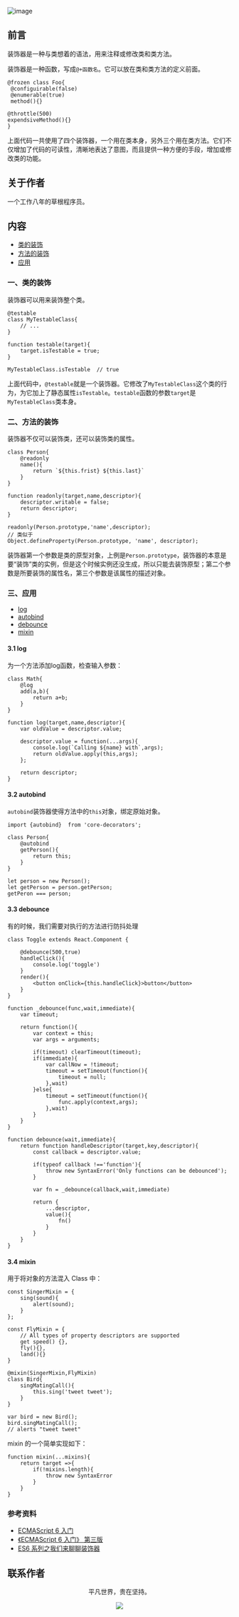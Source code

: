 ![image](../img/timg.jpg)
<br>

## 前言

装饰器是一种与类想着的语法，用来注释或修改类和类方法。

装饰器是一种函数，写成`@+函数名`。它可以放在类和类方法的定义前面。

```
@frozen class Foo{
 @configuirable(false)
 @enumerable(true)
 method(){}

@throttle(500)
expendsiveMethod(){}
}
```

上面代码一共使用了四个装饰器，一个用在类本身，另外三个用在类方法。它们不仅增加了代码的可读性，清晰地表达了意图，而且提供一种方便的手段，增加或修改类的功能。

## 关于作者

一个工作八年的草根程序员。

## 内容

- [类的装饰](#一类的装饰)
- [方法的装饰](#二方法的装饰)
- [应用](#三应用)

### 一、类的装饰

装饰器可以用来装饰整个类。

```
@testable
class MyTestableClass{
    // ...
}

function testable(target){
    target.isTestable = true;
}

MyTestableClass.isTestable  // true
```

上面代码中，`@testable`就是一个装饰器。它修改了`MyTestableClass`这个类的行为，为它加上了静态属性`isTestable`。`testable`函数的参数`target`是`MyTestableClass`类本身。

### 二、方法的装饰

装饰器不仅可以装饰类，还可以装饰类的属性。

```
class Person{
    @readonly
    name(){
        return `${this.frist} ${this.last}`
    }
}

function readonly(target,name,descriptor){
    descriptor.writable = false;
    return descriptor;
}

readonly(Person.prototype,'name',descriptor);
// 类似于
Object.defineProperty(Person.prototype, 'name', descriptor);
```

装饰器第一个参数是类的原型对象，上例是`Person.prototype`，装饰器的本意是要“装饰”类的实例，但是这个时候实例还没生成，所以只能去装饰原型；第二个参数是所要装饰的属性名，第三个参数是该属性的描述对象。

### 三、应用

- [log](#31-log)
- [autobind](#32-autobind)
- [debounce](#33-debounce)
- [mixin](#34-mixin)

#### 3.1 log

为一个方法添加log函数，检查输入参数：

```
class Math{
    @log
    add(a,b){
        return a+b;
    }
}

function log(target,name,descriptor){
    var oldValue = descriptor.value;

    descriptor.value = function(...args){
        console.log(`Calling ${name} with`,args);
        return oldValue.apply(this,args);
    };

    return descriptor;
}

```

#### 3.2 autobind

`autobind`装饰器使得方法中的`this`对象，绑定原始对象。

```
import {autobind}  from 'core-decorators';

class Person{
    @autobind
    getPerson(){
        return this;
    }
}

let person = new Person();
let getPerson = person.getPerson;
getPeron === person;

```

#### 3.3 debounce

有的时候，我们需要对执行的方法进行防抖处理

```
class Toggle extends React.Component {

    @debounce(500,true)
    handleClick(){
        console.log('toggle')
    }
    render(){
        <button onClick={this.handleClick}>button</button>
    }
}

function _debounce(func,wait,immediate){
    var timeout;

    return function(){
        var context = this;
        var args = arguments;

        if(timeout) clearTimeout(timeout);
        if(immediate){
            var callNow = !timeout;
            timeout = setTimeout(function(){
                timeout = null;
            },wait)
        }else{
            timeout = setTimeout(function(){
                func.apply(context,args);
            },wait)
        }
    }
}

function debounce(wait,immediate){
    return function handleDescriptor(target,key,descriptor){
        const callback = descriptor.value;

        if(typeof callback !=='function'){
            throw new SyntaxError('Only functions can be debounced');
        }

        var fn = _debounce(callback,wait,immediate)

        return {
            ...descriptor,
            value(){
                fn()
            }
        }
    }
}
```

#### 3.4 mixin

用于将对象的方法混入 Class 中：

```
const SingerMixin = {
    sing(sound){
        alert(sound);
    }
};

const FlyMixin = {
    // All types of property descriptors are supported
    get speed() {},
    fly(){},
    land(){}
}

@mixin(SingerMixin,FlyMixin)
class Bird{
    singMatingCall(){
        this.sing('tweet tweet');
    }
}

var bird = new Bird();
bird.singMatingCall();
// alerts "tweet tweet"
```

mixin 的一个简单实现如下：

```
function mixin(...mixins){
    return target =>{
        if(!mixins.length){
            throw new SyntaxError
        }
    }
}
```

### 参考资料

- [ECMAScript 6 入门](http://es6.ruanyifeng.com/#docs/decorator)
- [《ECMAScript 6 入门》 第三版](https://yjhenan.gitbooks.io/-ecmascript-6/content/docs/decorator.html)
- [ES6 系列之我们来聊聊装饰器](https://github.com/mqyqingfeng/Blog/issues/109)

## 联系作者

<div align="center">
    <p>
        平凡世界，贵在坚持。
    </p>
    <img src="../img/contact.png" />
</div>
